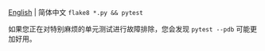 [English](./README.md) | 简体中文
`flake8 *.py && pytest`

如果您正在对特别麻烦的单元测试进行故障排除，您会发现 `pytest --pdb` 可能更加好用。